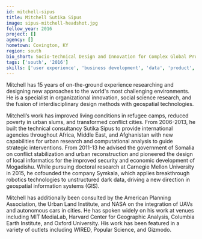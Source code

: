 ```yaml
---
id: mitchell-sipus
title: Mitchell Sutika Sipus
image: sipus-mitchell-headshot.jpg
fellow_year: 2016
project: []
agency: []
hometown: Covington, KY
region: south
bio_short: Socio-technical Design and Innovation for Complex Global Problems
tags: ['south', '2016']
skills: ['user experience', 'business development', 'data', 'product', 'policy']
---
```


 Mitchell has 15 years of on-the-ground experience researching and designing new approaches to the world's most challenging environments. He is a specialist in organizational innovation, social science research, and the fusion of interdisciplinary design methods with geospatial technologies.

Mitchell’s work has improved living conditions in refugee camps, reduced poverty in urban slums, and transformed conflict cities. From 2006-2013, he built the technical consultancy Sutika Sipus to provide international agencies throughout Africa, Middle East, and Afghanistan with new capabilities for urban research and computational analysis to guide strategic interventions.  From 2011-13 he advised the government of Somalia on conflict stabilization and urban reconstruction and pioneered the design of local informatics for the improved security and economic development of Mogadishu.  While pursuing doctoral research at Carnegie Mellon University in 2015, he cofounded the company Symkala, which applies breakthrough robotics technologies to unstructured dark data, driving a new direction in geospatial information systems (GIS).

Mitchell has additionally been consulted by the American Planning Association, the Urban Land Institute, and NASA on the integration of UAVs and autonomous cars in cities.   He has spoken widely on his work at venues including MIT MediaLab, Harvard Center for Geographic Analysis, Columbia Earth Institute, and Oxford University. His work has been featured in a variety of outlets including WIRED, Popular Science, and Gizmodo.
